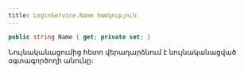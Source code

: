 ```yaml
---
title: LoginService.Name հատկություն
---
```


```c#
public string Name { get; private set; }
```

Նույնականացումից հետո վերադարձնում է նույնականացված օգտագործողի անունը։

